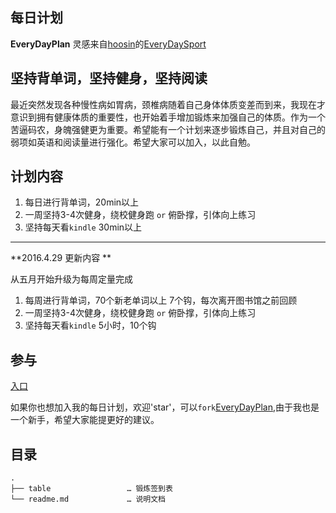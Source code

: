 ## 每日计划

**EveryDayPlan** 灵感来自[hoosin](https://github.com/hoosin)的[EveryDaySport](https://github.com/hoosin/EveryDaySport)

## 坚持背单词，坚持健身，坚持阅读 
最近突然发现各种慢性病如胃病，颈椎病随着自己身体体质变差而到来，我现在才意识到拥有健康体质的重要性，也开始着手增加锻炼来加强自己的体质。作为一个苦逼码农，身魄强健更为重要。希望能有一个计划来逐步锻炼自己，并且对自己的弱项如英语和阅读量进行强化。希望大家可以加入，以此自勉。

## 计划内容

1. 每日进行背单词，20min以上
2. 一周坚持3-4次健身，绕校健身跑 `or` 俯卧撑，引体向上练习
3. 坚持每天看`kindle` 30min以上

-----------------------

**2016.4.29 更新内容 **


从五月开始升级为每周定量完成

1. 每周进行背单词，70个新老单词以上 7个钩，每次离开图书馆之前回顾
2. 一周坚持3-4次健身，绕校健身跑 `or` 俯卧撑，引体向上练习
3. 坚持每天看`kindle` 5小时，10个钩

## 参与

[入口](https://github.com/zjbao123/EveryDayPlan)


如果你也想加入我的每日计划，欢迎'star'，可以`fork`[EveryDayPlan](https://github.com/zjbao123/EveryDayPlan/tree/master),由于我也是一个新手，希望大家能提更好的建议。

## 目录

```
.
├── table                 … 锻炼签到表
└── readme.md             … 说明文档
```
